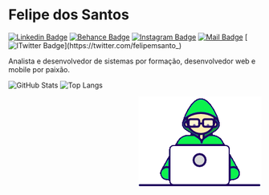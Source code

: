 # Felipe dos Santos

[![Linkedin Badge](https://img.shields.io/badge/-Felipe%20dos%20Santos-279b4c?style=flat-square&logo=Linkedin&logoColor=white&link=https://www.linkedin.com/in/felipemsanto/)](https://www.linkedin.com/in/felipemsanto/)
[![Behance Badge](https://img.shields.io/badge/-felipemsanto-279b4c?style=flat-square&logo=Behance&logoColor=white&link=https://www.behance.net/felipemsanto)](https://www.behance.net/felipemsanto)
[![Instagram Badge](https://img.shields.io/badge/-@felipemsanto-279b4c?style=flat-square&logo=Instagram&logoColor=white&link=https://www.instagram.com/felipem.santo)](https://www.instagram.com/felipem.santo)
[![Mail Badge](https://img.shields.io/badge/-felipemirandajd13@hotmail.com-279b4c?style=flat-square&logo=Protonmail&logoColor=white&link=mailto:felipemirandajd13@hotmail.com)](mailto:felipemirandajd13@hotmail.com)
[![ITwitter Badge](https://img.shields.io/badge/-@felipemsanto_-279b4c?style=flat-square&logo=Twitter&logoColor=white&link=https://https://twitter.com/felipemsanto_)](https://twitter.com/felipemsanto_)

Analista e desenvolvedor de sistemas por formação, desenvolvedor web e mobile por paixão.

![GitHub Stats](https://github-readme-stats.vercel.app/api?username=felipemsanto&show_icons=true&title_color=fff&icon_color=79ff97&text_color=79ff97&bg_color=0d1117)
![Top Langs](https://github-readme-stats.vercel.app/api/top-langs/?username=felipemsanto&&title_color=fff&icon_color=79ff97&text_color=79ff97&bg_color=0d1117)

<img align="right" src="https://github.com/felipemsanto/felipemsanto/blob/master/Assets/Dev.gif"/>

